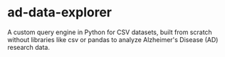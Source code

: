 # ad-data-explorer
A custom query engine in Python for CSV datasets, built from scratch without libraries like csv or pandas to analyze Alzheimer's Disease (AD) research data.
